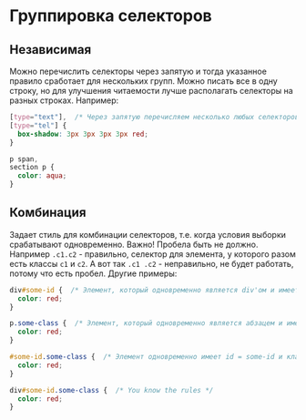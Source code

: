 # Группировка селекторов

## Независимая

Можно перечислить селекторы через запятую и тогда указанное правило сработает для нескольких групп. Можно писать все в одну строку, но для улучшения читаемости лучше располагать селекторы на разных строках. Например:

```css
[type="text"],  /* Через запятую перечисляем несколько любых селекторов */
[type="tel"] {  
  box-shadow: 3px 3px 3px 3px red;
}

p span, 
section p {
  color: aqua;
}
```

## Комбинация

Задает стиль для комбинации селекторов, т.е. когда условия выборки срабатывают одновременно. Важно! Пробела быть не должно. Например `.c1.c2` - правильно, селектор для элемента, у которого разом есть классы `c1` и `c2`. А вот так `.c1 .c2` - неправильно, не будет работать, потому что есть пробел. Другие примеры:

```css
div#some-id {  /* Элемент, который одновременно является div'ом и имеет id = some-id */
  color: red;
}

p.some-class {  /* Элемент, который одновременно является абзацем и имеет класс some-class */
  color: red;
}

#some-id.some-class {  /* Элемент одновременно имеет id = some-id и класс = some-class */
  color: red;
}

div#some-id.some-class {  /* You know the rules */
  color: red;
}
```

